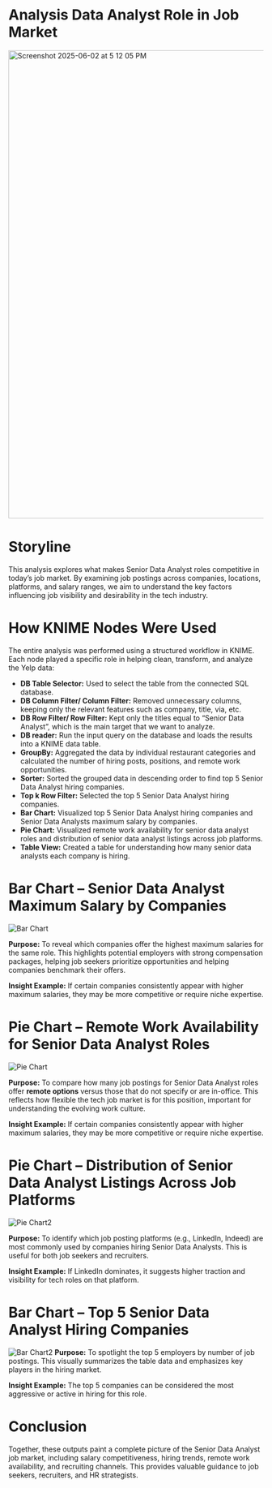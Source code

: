 # Analysis Data Analyst Role in Job Market
<img width="923" alt="Screenshot 2025-06-02 at 5 12 05 PM" src="https://github.com/user-attachments/assets/e7834012-6ef7-44c6-b1dd-cb294ebca20a" />

# Storyline
This analysis explores what makes Senior Data Analyst roles competitive in today’s job market. By examining job postings across companies, locations, platforms, and salary ranges, we aim to understand the key factors influencing job visibility and desirability in the tech industry.

# How KNIME Nodes Were Used
The entire analysis was performed using a structured workflow in KNIME. Each node played a specific role in helping clean, transform, and analyze the Yelp data:
- **DB Table Selector:** Used to select the table from the connected SQL database.
- **DB Column Filter/ Column Filter:** Removed unnecessary columns, keeping only the relevant features such as company, title, via, etc.
- **DB Row Filter/ Row Filter:** Kept only the titles equal to “Senior Data Analyst”, which is the main target that we want to analyze.
- **DB reader:** Run the input query on the database and loads the results into a KNIME data table.
- **GroupBy:** Aggregated the data by individual restaurant categories and calculated the number of hiring posts, positions, and remote work opportunities.
- **Sorter:** Sorted the grouped data in descending order to find top 5 Senior Data Analyst hiring companies.
- **Top k Row Filter:** Selected the top 5 Senior Data Analyst hiring companies.
- **Bar Chart:** Visualized top 5 Senior Data Analyst hiring companies and Senior Data Analysts maximum salary by companies.
- **Pie Chart:** Visualized remote work availability for senior data analyst roles and distribution of senior data analyst listings across job platforms.
- **Table View:** Created a table for understanding how many senior data analysts each company is hiring.

# Bar Chart – Senior Data Analyst Maximum Salary by Companies
![Bar Chart](https://github.com/user-attachments/assets/05092e91-84b4-4746-aff9-0f63a22c8121)

**Purpose:**
To reveal which companies offer the highest maximum salaries for the same role.
This highlights potential employers with strong compensation packages, helping job seekers prioritize opportunities and helping companies benchmark their offers.

**Insight Example:**
If certain companies consistently appear with higher maximum salaries, they may be more competitive or require niche expertise.

# Pie Chart – Remote Work Availability for Senior Data Analyst Roles
![Pie Chart](https://github.com/user-attachments/assets/3690535f-ca6f-4a25-a13e-e4e24b7fd0cc)

**Purpose:**
To compare how many job postings for Senior Data Analyst roles offer **remote options** versus those that do not specify or are in-office. This reflects how flexible the tech job market is for this position, important for understanding the evolving work culture.

**Insight Example:**
If certain companies consistently appear with higher maximum salaries, they may be more competitive or require niche expertise.

# Pie Chart – Distribution of Senior Data Analyst Listings Across Job Platforms
![Pie Chart2](https://github.com/user-attachments/assets/5a51048c-bc6c-4752-b667-dabcd00c05be)

**Purpose:**
To identify which job posting platforms (e.g., LinkedIn, Indeed) are most commonly used by companies hiring Senior Data Analysts. This is useful for both job seekers and recruiters.

**Insight Example:**
If LinkedIn dominates, it suggests higher traction and visibility for tech roles on that platform.

# Bar Chart – Top 5 Senior Data Analyst Hiring Companies
![Bar Chart2](https://github.com/user-attachments/assets/cbeb22ee-775f-40da-9ea0-efe36db1ff47)
**Purpose:**
To spotlight the top 5 employers by number of job postings. This visually summarizes the table data and emphasizes key players in the hiring market.

**Insight Example:**
The top 5 companies can be considered the most aggressive or active in hiring for this role.

# Conclusion
Together, these outputs paint a complete picture of the Senior Data Analyst job market, including salary competitiveness, hiring trends, remote work availability, and recruiting channels. This provides valuable guidance to job seekers, recruiters, and HR strategists.



